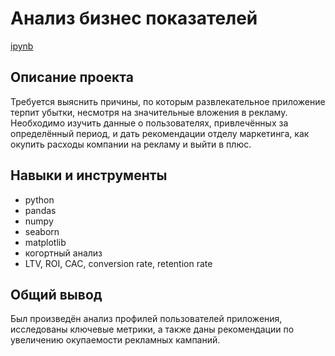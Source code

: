 # Анализ бизнес показателей
[ipynb]()
## Описание проекта
Требуется выяснить причины, по которым развлекательное приложение терпит убытки, несмотря на значительные вложения в рекламу. Необходимо изучить данные о пользователях, привлечённых за определённый период, и дать рекомендации отделу маркетинга, как окупить расходы компании на рекламу и выйти в плюс. 
## Навыки и инструменты
* python
* pandas
* numpy
* seaborn
* matplotlib
* когортный анализ
* LTV, ROI, CAC, conversion rate, retention rate
## Общий вывод
Был произведён анализ профилей пользователей приложения, исследованы ключевые метрики, а также даны рекомендации по увеличению окупаемости рекламных кампаний.

